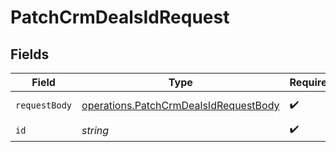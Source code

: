 # PatchCrmDealsIdRequest


## Fields

| Field                                                                                          | Type                                                                                           | Required                                                                                       | Description                                                                                    |
| ---------------------------------------------------------------------------------------------- | ---------------------------------------------------------------------------------------------- | ---------------------------------------------------------------------------------------------- | ---------------------------------------------------------------------------------------------- |
| `requestBody`                                                                                  | [operations.PatchCrmDealsIdRequestBody](../../models/operations/patchcrmdealsidrequestbody.md) | :heavy_check_mark:                                                                             | Updated deal details.                                                                          |
| `id`                                                                                           | *string*                                                                                       | :heavy_check_mark:                                                                             | N/A                                                                                            |